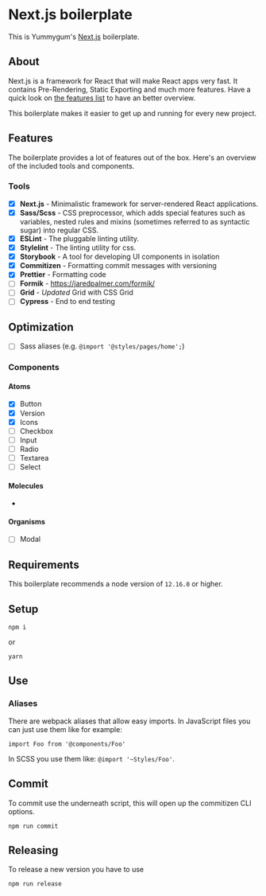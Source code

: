 # Next.js boilerplate

This is Yummygum's [Next.js](https://www.nextjs.org) boilerplate.

## About
Next.js is a framework for React that will make React apps very fast. It contains Pre-Rendering, Static Exporting and much more features. Have a quick look on [the features list](https://nextjs.org/#features) to have an better overview.

This boilerplate makes it easier to get up and running for every new project.

## Features
The boilerplate provides a lot of features out of the box. Here's an overview of the included tools and components.

### Tools
- [x] **Next.js** - Minimalistic framework for server-rendered React applications.
- [x] **Sass/Scss** - CSS preprocessor, which adds special features such as variables, nested rules and mixins (sometimes referred to as syntactic sugar) into regular CSS.
- [x] **ESLint** - The pluggable linting utility.
- [x] **Stylelint** - The linting utility for css.
- [x] **Storybook** - A tool for developing UI components in isolation
- [x] **Commitizen** - Formatting commit messages with versioning
- [x] **Prettier** - Formatting code
- [ ] **Formik** - https://jaredpalmer.com/formik/
- [ ] **Grid** - *Updated* Grid with CSS Grid
- [ ] **Cypress** - End to end testing

## Optimization
- [ ] Sass aliases (e.g. `@import '@styles/pages/home';`)

### Components
#### Atoms
- [x] Button
- [x] Version
- [x] Icons
- [ ] Checkbox
- [ ] Input
- [ ] Radio
- [ ] Textarea
- [ ] Select

#### Molecules
-

#### Organisms
- [ ] Modal

## Requirements
This boilerplate recommends a node version of `12.16.0` or higher.

## Setup
```
npm i
```
or
```
yarn
```

## Use
### Aliases
There are webpack aliases that allow easy imports. In JavaScript files you can just use them like for example:
```
import Foo from '@components/Foo'
```

In SCSS you use them like: `@import '~Styles/Foo'`.

## Commit
To commit use the underneath script, this will open up the commitizen CLI options.
```
npm run commit
```


## Releasing
To release a new version you have to use
```
npm run release
```
